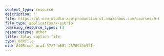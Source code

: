 ```yaml
---
content_type: resource
description: ''
file: https://ol-ocw-studio-app-production.s3.amazonaws.com/courses/9-00sc-introduction-to-psychology-fall-2011/8408fccbaca4572fb6812870949b9f1e_QvK6YdFKMY8.vtt
file_type: application/x-subrip
learning_resource_types: []
resourcetype: Other
title: 3play caption file
type: OCWFile
uid: 8408fccb-aca4-572f-b681-2870949b9f1e
---
```

